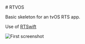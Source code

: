 # RTVOS

Basic skeleton for an tvOS RTS app.

Use of [RTSwift](https://github.com/yageek/RTSwift)

![First screenshot](screenshots/first_test.png)

